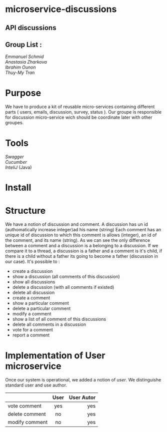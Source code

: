 # microservice-discussions
## API discussions
## Group List :
*Emmanuel Schmid* </br>
*Anastasia Zharkova* </br>
*Ibrahim Ounon* </br>
*Thuy-My Tran* </br>

# Purpose
We have to produce a kit of reusable micro-services containing different parts ( users, emails, discussion, survey, status ). Our groupe is responsible for discussion micro-service wich should be coordinate later with other groupes.  

# Tools 
*Swagger* </br>
*Cucumber* </br>
*InteliJ* (Java) </br>

# Install 



# Structure
We have a notion of discussion and comment.  A discussion has un id (authomatically increase integer)ad his name (string)
Each comment has an unique id of discussion to which this comment is allows (integer), an id of the comment, and its name (string). As we can see the only difference between a comment and a discussion is a belonging to a discussion. If we compare it to a thread, a discussion is a father and a comment is it's child, if there is a child without a father its going to become a father (discussion in our case).
It's possible to : 
- create a discussion
- show a discussion (all comments of this discussion)
- show all discussions
- delete a discussion (with all comments if existed)
- delete all discussion
- create a comment
- show a particular comment
- delete a particular comment
- modify a comment
- show a list of all comment of this discussions
- delete all comments in a discussion
- vote for a comment
- report a comment

# Implementation of User microservice

Once our system is operational, we added a notion of *user*.  We distinguishe standard user and use author.

|    |      User    |  User Autor |
|----------|:-------------:|------:|
| vote comment |  yes | yes |
| delete comment |   no  |   yes |
| modify comment |no |    yes |
    
 


